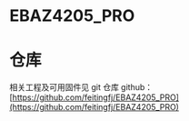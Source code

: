 # EBAZ4205_PRO

# 仓库
相关工程及可用固件见 git 仓库
github：
[https://github.com/feitingfj/EBAZ4205_PRO](https://github.com/feitingfj/EBAZ4205_PRO)